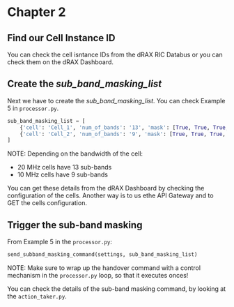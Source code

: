 # Chapter 2

## Find our Cell Instance ID

You can check the cell isntance IDs from the dRAX RIC Databus or you can check them on the dRAX Dashboard.

## Create the *sub_band_masking_list*

Next we have to create the *sub_band_masking_list*. You can check Example 5 in `processor.py`.

```python
sub_band_masking_list = [
    {'cell': 'Cell_1', 'num_of_bands': '13', 'mask': [True, True, True, True, True, True, True, True, True, True, True, True, True]},
    {'cell': 'Cell_2', 'num_of_bands': '9', 'mask': [True, True, True, True, True, True, True, True, True]}
]
```

NOTE: Depending on the bandwidth of the cell:
- 20 MHz cells have 13 sub-bands
- 10 MHz cells have 9 sub-bands

You can get these details from the dRAX Dashboard by checking the configuration of the cells. Another way is to us ethe API Gateway and to GET the cells configuration.

## Trigger the sub-band masking

From Example 5 in the `processor.py`:

```python
send_subband_masking_command(settings, sub_band_masking_list)
```

NOTE: Make sure to wrap up the handover command with a control mechanism in the `processor.py` loop, so that it executes onces!

You can check the details of the sub-band masking command, by looking at the `action_taker.py`.